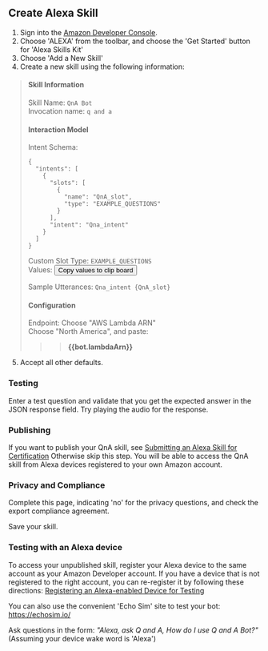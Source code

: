 ## Create Alexa Skill
1. Sign into the [Amazon Developer Console](https://developer.amazon.com/home.html).  
2. Choose 'ALEXA' from the toolbar, and choose the 'Get Started' button for 'Alexa Skills Kit'  
3. Choose 'Add a New Skill'  
4. Create a new skill using the following information:  
> #### Skill Information  
> Skill Name: `QnA Bot`   
> Invocation name: `q and a`   
>   
> #### Interaction Model
> Intent Schema:  
> ```
> {
>   "intents": [
>     {
>       "slots": [
>         {
>           "name": "QnA_slot",
>           "type": "EXAMPLE_QUESTIONS"
>         }
>       ],
>       "intent": "Qna_intent"
>     }
>   ]
> }
> ```  
> Custom Slot Type: `EXAMPLE_QUESTIONS`  
> Values: <button class="clip">Copy values to clip board</button>  
> 
> Sample Utterances: `Qna_intent {QnA_slot}`
>   
> #### Configuration
> Endpoint:  Choose "AWS Lambda ARN"  
> Choose "North America", and paste:   
> >> __{{bot.lambdaArn}}__  

5. Accept all other defaults.  

### Testing
Enter a test question and validate that you get the expected answer in the JSON response field. Try playing the audio for the response.
  
### Publishing
If you want to publish your QnA skill, see [Submitting an Alexa Skill for Certification](https://developer.amazon.com/public/solutions/alexa/alexa-skills-kit/docs/publishing-an-alexa-skill)
Otherwise skip this step. You will be able to access the QnA skill from Alexa devices registered to your own Amazon account. 

### Privacy and Compliance
Complete this page, indicating 'no' for the privacy questions, and check the export compliance agreement.
  
Save your skill.  
  
### Testing with an Alexa device
  
To access your unpublished skill, register your Alexa device to the same account as your Amazon Developer account. If you have a device that is not registered to the right account, you can re-register it by following these directions: [Registering an Alexa-enabled Device for Testing](https://developer.amazon.com/public/solutions/alexa/alexa-skills-kit/docs/testing-an-alexa-skill#h2_register)
  
You can also use the convenient 'Echo Sim' site to test your bot: https://echosim.io/  
    
Ask questions in the form: *"Alexa, ask Q and A, How do I use Q and A Bot?"*  (Assuming your device wake word is 'Alexa')


